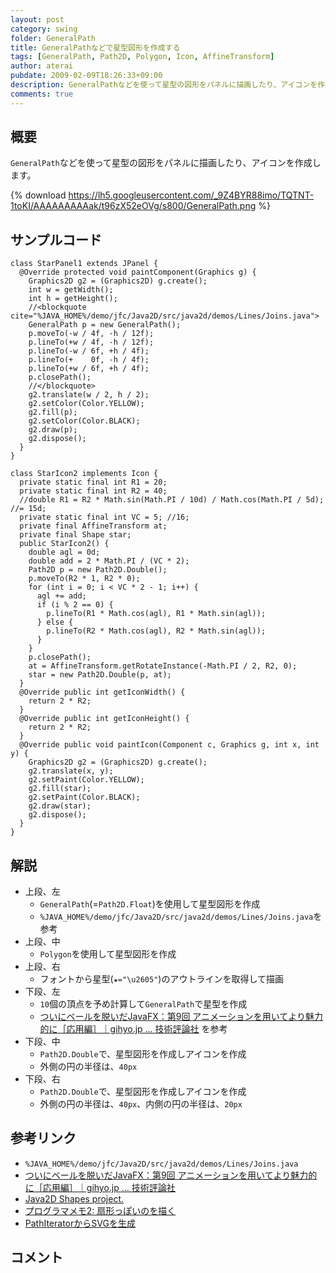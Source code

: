 ```yaml
---
layout: post
category: swing
folder: GeneralPath
title: GeneralPathなどで星型図形を作成する
tags: [GeneralPath, Path2D, Polygon, Icon, AffineTransform]
author: aterai
pubdate: 2009-02-09T18:26:33+09:00
description: GeneralPathなどを使って星型の図形をパネルに描画したり、アイコンを作成します。
comments: true
---
```

## 概要
`GeneralPath`などを使って星型の図形をパネルに描画したり、アイコンを作成します。

{% download https://lh5.googleusercontent.com/_9Z4BYR88imo/TQTNT-1toKI/AAAAAAAAAak/t96zX52eOVg/s800/GeneralPath.png %}

## サンプルコード
<pre class="prettyprint"><code>class StarPanel1 extends JPanel {
  @Override protected void paintComponent(Graphics g) {
    Graphics2D g2 = (Graphics2D) g.create();
    int w = getWidth();
    int h = getHeight();
    //&lt;blockquote cite="%JAVA_HOME%/demo/jfc/Java2D/src/java2d/demos/Lines/Joins.java"&gt;
    GeneralPath p = new GeneralPath();
    p.moveTo(-w / 4f, -h / 12f);
    p.lineTo(+w / 4f, -h / 12f);
    p.lineTo(-w / 6f, +h / 4f);
    p.lineTo(+    0f, -h / 4f);
    p.lineTo(+w / 6f, +h / 4f);
    p.closePath();
    //&lt;/blockquote&gt;
    g2.translate(w / 2, h / 2);
    g2.setColor(Color.YELLOW);
    g2.fill(p);
    g2.setColor(Color.BLACK);
    g2.draw(p);
    g2.dispose();
  }
}
</code></pre>

<pre class="prettyprint"><code>class StarIcon2 implements Icon {
  private static final int R1 = 20;
  private static final int R2 = 40;
  //double R1 = R2 * Math.sin(Math.PI / 10d) / Math.cos(Math.PI / 5d); //= 15d;
  private static final int VC = 5; //16;
  private final AffineTransform at;
  private final Shape star;
  public StarIcon2() {
    double agl = 0d;
    double add = 2 * Math.PI / (VC * 2);
    Path2D p = new Path2D.Double();
    p.moveTo(R2 * 1, R2 * 0);
    for (int i = 0; i &lt; VC * 2 - 1; i++) {
      agl += add;
      if (i % 2 == 0) {
        p.lineTo(R1 * Math.cos(agl), R1 * Math.sin(agl));
      } else {
        p.lineTo(R2 * Math.cos(agl), R2 * Math.sin(agl));
      }
    }
    p.closePath();
    at = AffineTransform.getRotateInstance(-Math.PI / 2, R2, 0);
    star = new Path2D.Double(p, at);
  }
  @Override public int getIconWidth() {
    return 2 * R2;
  }
  @Override public int getIconHeight() {
    return 2 * R2;
  }
  @Override public void paintIcon(Component c, Graphics g, int x, int y) {
    Graphics2D g2 = (Graphics2D) g.create();
    g2.translate(x, y);
    g2.setPaint(Color.YELLOW);
    g2.fill(star);
    g2.setPaint(Color.BLACK);
    g2.draw(star);
    g2.dispose();
  }
}
</code></pre>

## 解説
- 上段、左
    - `GeneralPath`(=`Path2D.Float`)を使用して星型図形を作成
    - `%JAVA_HOME%/demo/jfc/Java2D/src/java2d/demos/Lines/Joins.java`を参考
- 上段、中
    - `Polygon`を使用して星型図形を作成
- 上段、右
    - フォントから星型(`★="\u2605"`)のアウトラインを取得して描画
- 下段、左
    - `10`個の頂点を予め計算して`GeneralPath`で星型を作成
    - [ついにベールを脱いだJavaFX：第9回 アニメーションを用いてより魅力的に［応用編］｜gihyo.jp … 技術評論社](http://gihyo.jp/dev/serial/01/javafx/0009?page=2) を参考
- 下段、中
    - `Path2D.Double`で、星型図形を作成しアイコンを作成
    - 外側の円の半径は、`40px`
- 下段、右
    - `Path2D.Double`で、星型図形を作成しアイコンを作成
    - 外側の円の半径は、`40px`、内側の円の半径は、`20px`

<!-- dummy comment line for breaking list -->

## 参考リンク
- `%JAVA_HOME%/demo/jfc/Java2D/src/java2d/demos/Lines/Joins.java`
- [ついにベールを脱いだJavaFX：第9回 アニメーションを用いてより魅力的に［応用編］｜gihyo.jp … 技術評論社](http://gihyo.jp/dev/serial/01/javafx/0009?page=2)
- [Java2D Shapes project.](http://java-sl.com/shapes.html)
- [プログラマメモ2: 扇形っぽいのを描く](http://programamemo2.blogspot.com/2008/12/java.html)
- [PathIteratorからSVGを生成](http://ateraimemo.com/Swing/PathIterator.html)

<!-- dummy comment line for breaking list -->

## コメント
